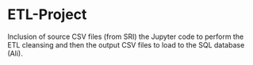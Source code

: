 # ETL-Project

Inclusion of source CSV files (from SRI) the Jupyter code to perform the ETL cleansing and then the output CSV files to load to the SQL database (Ali).
